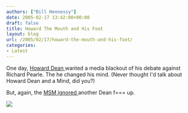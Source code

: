 ```yaml
---
authors: ["Bill Hennessy"]
date: 2005-02-17 13:42:00+00:00
draft: false
title: Howard The Mouth and His Foot
layout: blog
url: /2005/02/17/howard-the-mouth-and-his-foot/
categories:
- Latest
---
```


One day, [Howard Dean ](https://www.newsday.com/news/nationworld/wire/sns-ap-dean-media-blackout,0,6186251,print.story?coll=sns-ap-nationworld-headlines)wanted a media blackout of his debate against Richard Pearle. The he changed his mind. (Never thought I'd talk about Howard Dean and a Mind, did you?)




But, again, the [MSM ignored ](https://blog.billhennessy.com/blogs/hennessys_view/archive/2005/02/16/1108.aspx)another Dean f=== up.

![](https://blog.billhennessy.com/aggbug.aspx?PostID=1113)


